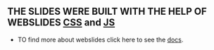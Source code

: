 ## THE SLIDES WERE BUILT WITH THE HELP OF WEBSLIDES [CSS]("/css/webslides.css") and [JS]("/js/webslides.min.js")

- TO find more about webslides click here to see the [docs]("https://github.com/webslides/WebSlides").